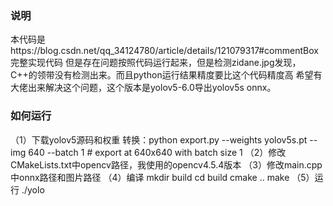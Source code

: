### 说明
本代码是https://blog.csdn.net/qq_34124780/article/details/121079317#commentBox完整实现代码 
但是存在问题按照代码运行起来，但是检测zidane.jpg发现，C++的领带没有检测出来。而且python运行结果精度要比这个代码精度高 
希望有大佬出来解决这个问题，这个版本是yolov5-6.0导出yolov5s onnx。
### 如何运行
（1）下载yolov5源码和权重 
转换：python export.py --weights yolov5s.pt --img 640 --batch 1  # export at 640x640 with batch size 1 
（2）修改CMakeLists.txt中opencv路径，我使用的opencv4.5.4版本 
（3）修改main.cpp中onnx路径和图片路径 
（4）编译 
mkdir build 
cd build 
cmake .. 
make 
（5）运行 
./yolo
